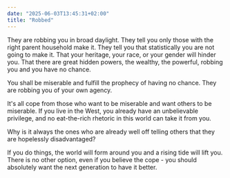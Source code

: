 ```yaml
---
date: "2025-06-03T13:45:31+02:00"
title: "Robbed"
---
```


They are robbing you in broad daylight. They tell you only those with the right parent household make it. They tell you that statistically you are not going to make it. That your heritage, your race, or your gender will hinder you. That there are great hidden powers, the wealthy, the powerful, robbing you and you have no chance.

You shall be miserable and fulfill the prophecy of having no chance. They are robbing you of your own agency.

It's all cope from those who want to be miserable and want others to be miserable. If you live in the West, you already have an unbelievable privilege, and no eat-the-rich rhetoric in this world can take it from you. 

Why is it always the ones who are already well off telling others that they are hopelessly disadvantaged?

If you do things, the world will form around you and a rising tide will lift you. There is no other option, even if you believe the cope - you should absolutely want the next generation to have it better.
